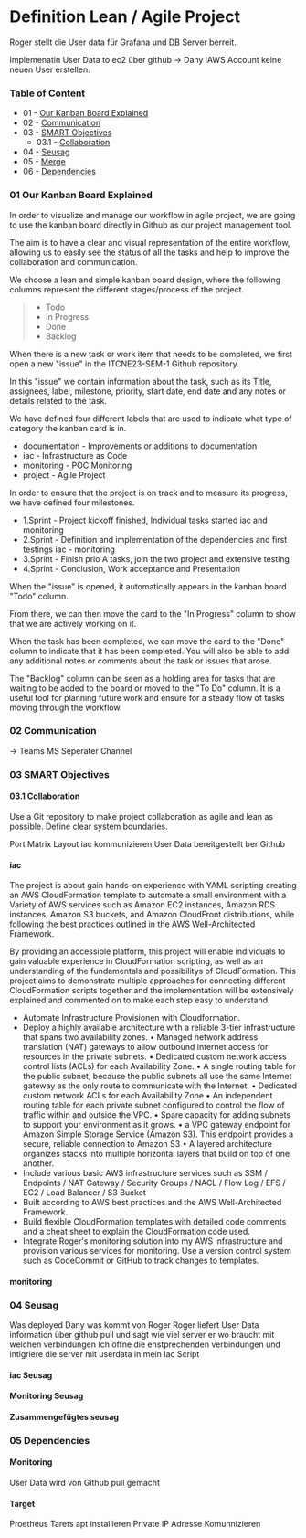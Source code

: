 Definition Lean / Agile Project
==== 

Roger stellt die User data für Grafana und DB Server berreit. 

Implemenatin User Data to ec2 über github -> Dany 
iAWS Account keine neuen User erstellen.

### Table of Content

* 01 - [Our Kanban Board Explained](#01-Our-Kanban-Board-Explained)
* 02 - [Communication](#02-Communication)
* 03 - [SMART Objectives](#03-SMART-Objectives)
    * 03.1 - [Collaboration](#03.1-Collaboration)
* 04 - [Seusag](#04-Seusag)
* 05 - [Merge ](#05-Merge)
* 06 - [Dependencies](#06-Dependencies)


### 01 Our Kanban Board Explained
In order to visualize and manage our workflow in agile project, we are going to use the kanban board directly in Github as our project management tool.

The aim is to have a clear and visual representation of the entire workflow, allowing us to easily see the status of all the tasks and help to improve the collaboration and communication. 

We choose a lean and simple kanban board design, where the following columns represent the different stages/process of the project.

>- Todo
>- In Progress
>- Done 
>- Backlog

When there is a new task or work item that needs to be completed, we first open a new "issue" in the ITCNE23-SEM-1 Github repository. 

In this "issue" we contain information about the task, such as its Title, assignees, label, milestone, priority, start date, end date and any notes or details related to the task.


We have defined four different labels that are used to indicate what type of category the kanban card is in.

- documentation       - Improvements or additions to documentation 
- iac                 - Infrastructure as Code 
- monitoring          - POC Monitoring 
- project             - Agile Project 

In order to ensure that the project is on track and to measure its progress, we have defined four milestones.

- 1.Sprint            - Project kickoff finished, Individual tasks started iac and monitoring 
- 2.Sprint            - Definition and implementation of the dependencies and first testings iac - monitoring 
- 3.Sprint            - Finish prio A tasks, join the two project and extensive testing
- 4.Sprint            - Conclusion, Work acceptance and Presentation

When the "issue" is opened, it automatically appears in the kanban board "Todo" column.

From there, we can then move the card to the "In Progress" column to show that we are actively working on it.

When the task has been completed, we can move the card to the "Done" column to indicate that it has been completed. You will also be able to add any additional notes or comments about the task or issues that arose.

The "Backlog" column can be seen as a holding area for tasks that are waiting to be added to the board or moved to the "To Do" column. It is a useful tool for planning future work and ensure for a steady flow of tasks moving through the workflow. 


### 02 Communication 
-> Teams MS
Seperater Channel 

### 03 SMART Objectives

#### 03.1 Collaboration
Use a Git repository to make project collaboration as agile and lean as possible. Define clear system boundaries.

Port Matrix 
Layout iac kommunizieren
User Data bereitgestellt ber Github

#### iac
The project is about gain hands-on experience with YAML scripting creating an AWS CloudFormation template to automate a small environment with a Variety of AWS services such as 
Amazon EC2 instances, Amazon RDS instances, Amazon S3 buckets, and Amazon CloudFront distributions, while following the best practices outlined in the AWS Well-Architected Framework.

By providing an accessible platform, this project will enable individuals to gain valuable experience in CloudFormation scripting, as well as an understanding of the fundamentals and possibilitys of CloudFormation.
This project aims to demonstrate multiple approaches for connecting different CloudFormation scripts together and the implementation will be extensively explained and commented on to make each step easy to understand. 

- Automate Infrastructure Provisionen with Cloudformation.
- Deploy a highly available architecture with a reliable 3-tier infrastructure that spans two availability zones.
•   Managed network address translation (NAT) gateways to allow outbound internet access for resources in the private subnets.
•   Dedicated custom network access control lists (ACLs) for each Availability Zone.
•   A single routing table for the public subnet, because the public subnets all use the same Internet gateway as the only route to communicate with the Internet.
•   Dedicated custom network ACLs for each Availability Zone
•   An independent routing table for each private subnet configured to control the flow of traffic within and outside the VPC.
•   Spare capacity for adding subnets to support your environment as it grows.
•   a VPC gateway endpoint for Amazon Simple Storage Service (Amazon S3). This endpoint provides a secure, reliable connection to Amazon S3
•   A layered architecture organizes stacks into multiple horizontal layers that build on top of one another. 
- Include various basic AWS infrastructure services such as SSM / Endpoints / NAT Gateway / Security Groups / NACL / Flow Log / EFS / EC2 / Load Balancer / S3 Bucket
- Built according to AWS best practices and the AWS Well-Architected Framework.
- Build flexible CloudFormation templates with detailed code comments and a cheat sheet to explain the CloudFormation code used.
- Integrate Roger's monitoring solution into my AWS infrastructure and provision various services for monitoring.
    Use a version control system such as CodeCommit or GitHub to track changes to templates.


#### monitoring 

### 04 Seusag
Was deployed Dany was kommt von Roger 
Roger liefert User Data information über github pull und sagt wie viel server er wo braucht mit welchen verbindungen 
Ich öffne die enstprechenden verbindungen und intigriere die server mit userdata in mein Iac Script 

#### iac Seusag

#### Monitoring Seusag 

#### Zusammengefügtes seusag



### 05 Dependencies

#### Monitoring
User Data wird von Github pull gemacht

#### Target
Proetheus Tarets apt installieren 
Private IP Adresse Komunnizieren
